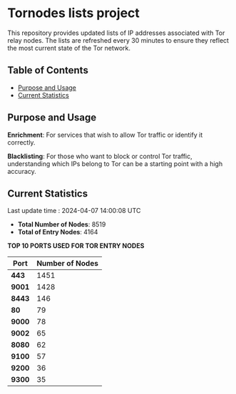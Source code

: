 # Tornodes lists project

This repository provides updated lists of IP addresses associated with Tor relay nodes. The lists are refreshed every 30 minutes to ensure they reflect the most current state of the Tor network.

## Table of Contents

- [Purpose and Usage](#purpose-and-usage)
- [Current Statistics](#current-statistics)


## Purpose and Usage

**Enrichment**: For services that wish to allow Tor traffic or identify it correctly.

**Blacklisting**: For those who want to block or control Tor traffic, understanding which IPs belong to Tor can be a starting point with a high accuracy.

## Current Statistics

Last update time : 2024-04-07 14:00:08 UTC

- **Total Number of Nodes**: 8519
- **Total of Entry Nodes**: 4164

**TOP 10 PORTS USED FOR TOR ENTRY NODES**

| **Port** | **Number of Nodes** |
|------|-----------------|
| **443**   | 1451  |
| **9001**   | 1428  |
| **8443**   | 146  |
| **80**   | 79  |
| **9000**   | 78  |
| **9002**   | 65  |
| **8080**   | 62  |
| **9100**   | 57  |
| **9200**   | 36  |
| **9300**   | 35  |

